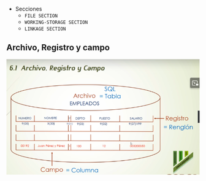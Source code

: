 - Secciones
	- `FILE SECTION`
	- `WORKING-STORAGE SECTION`
	- `LINKAGE SECTION`

## Archivo, Registro y campo

![Archivo, Registro y Campo](image.png)